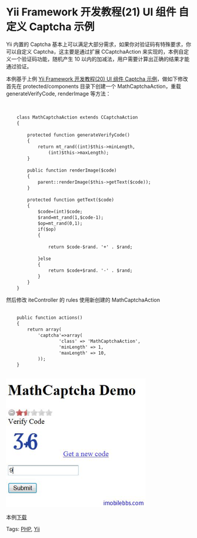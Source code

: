# Yii Framework 开发教程(21) UI 组件 自定义 Captcha 示例

Yii 内置的 Captcha 基本上可以满足大部分需求，如果你对验证码有特殊要求，你可以自定义 Captcha，这主要是通过扩展 CCaptchaAction 来实现的，本例自定义一个验证码功能，随机产生 10 以内的加减法，用户需要计算出正确的结果才能通过验证。

本例基于上例 [Yii Framework 开发教程(20) UI 组件 Captcha 示例](ui-components-captcha-example.md)，做如下修改
首先在 protected/components  目录下创建一个 MathCaptchaAction，重载 generateVerifyCode, renderImage 等方法：
```


    class MathCaptchaAction extends CCaptchaAction
    {
    
    	protected function generateVerifyCode()
    	{
    		return mt_rand((int)$this->minLength,
    			(int)$this->maxLength);
    	}
    
    	public function renderImage($code)
    	{
    		parent::renderImage($this->getText($code));
    	}
    
    	protected function getText($code)
    	{
    		$code=(int)$code;
    		$rand=mt_rand(1,$code-1);
    		$op=mt_rand(0,1);
    		if($op)
    		{
    
    			return $code-$rand. '+' . $rand;
    
    		}else
    		{
    			return $code+$rand. '-' . $rand;
    		}
    	}
    }

```

然后修改 iteController 的 rules 使用新创建的 MathCaptchaAction

```

    public function actions()
    {
    	return array(
    		'captcha'=>array(
    				'class' => 'MathCaptchaAction',
    				'minLength' => 1,
    				'maxLength' => 10,
    		));
    }
    
```

![picture21.1](images/21.1.jpg)

本例[下载](http://www.imobilebbs.com/download/yii/CustomCaptchaDemo.zip)

Tags: [PHP](http://www.imobilebbs.com/wordpress/archives/tag/php), [Yii](http://www.imobilebbs.com/wordpress/archives/tag/yii)


